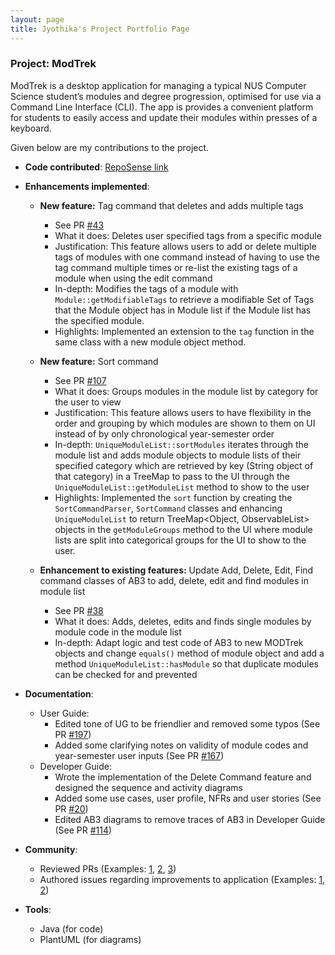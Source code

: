 ```yaml
---
layout: page
title: Jyothika's Project Portfolio Page
---
```


### Project: ModTrek

ModTrek is a desktop application for managing a typical NUS Computer Science student’s modules and degree progression, optimised for use via a Command Line Interface (CLI).
The app is provides a convenient platform for students to easily access and update their modules within presses of a keyboard.

Given below are my contributions to the project.

* **Code contributed**: [RepoSense link](https://nus-cs2103-ay2223s2.github.io/tp-dashboard/?search=cjyothika&breakdown=true)

* **Enhancements implemented**:

    * **New feature:** Tag command that deletes and adds multiple tags
        * See PR [#43](https://github.com/AY2223S2-CS2103T-T13-1/tp/pull/43)
        * What it does: Deletes user specified tags from a specific module
        * Justification: This feature allows users to add or delete multiple tags of modules with one command instead of having to use the tag command multiple times or re-list the existing tags of a module when using the edit command
        * In-depth: Modifies the tags of a module with `Module::getModifiableTags` to retrieve a modifiable Set of Tags that the Module object has in Module list if the Module list has the specified module.
        * Highlights: Implemented an extension to the `tag` function in the same class with a new module object method.

    * **New feature:** Sort command 
        * See PR [#107](https://github.com/AY2223S2-CS2103T-T13-1/tp/pull/107)
        * What it does: Groups modules in the module list by category for the user to view
        * Justification: This feature allows users to have flexibility in the order and grouping by which modules are shown to them on UI instead of by only chronological year-semester order
        * In-depth: `UniqueModuleList::sortModules` iterates through the module list and adds module objects to module lists of their specified category which are retrieved by key (String object of that category) in a TreeMap to pass to the UI through the `UniqueModuleList::getModuleList` method to show to the user
        * Highlights: Implemented the `sort` function by creating the `SortCommandParser`, `SortCommand` classes and enhancing `UniqueModuleList` to return TreeMap<Object, ObservableList<Module>> objects in the `getModuleGroups` method to the UI where module lists are split into categorical groups for the UI to show to the user.
        
    * **Enhancement to existing features:** Update Add, Delete, Edit, Find command classes of AB3 to add, delete, edit and find modules in module list
        * See PR [#38](https://github.com/AY2223S2-CS2103T-T13-1/tp/pull/38) 
        * What it does: Adds, deletes, edits and finds single modules by module code in the module list
        * In-depth: Adapt logic and test code of AB3 to new MODTrek objects and change `equals()` method of module object and add a method `UniqueModuleList::hasModule` so that duplicate modules can be checked for and prevented

* **Documentation**:
    * User Guide:
        * Edited tone of UG to be friendlier and removed some typos (See PR [#197](https://github.com/AY2223S2-CS2103T-T13-1/tp/pull/197))
        * Added some clarifying notes on validity of module codes and year-semester user inputs (See PR [#167](https://github.com/AY2223S2-CS2103T-T13-1/tp/pull/167))
    * Developer Guide:
        * Wrote the implementation of the Delete Command feature and designed the sequence and activity diagrams
        * Added some use cases, user profile, NFRs and user stories (See PR [#20](https://github.com/AY2223S2-CS2103T-T13-1/tp/pull/20))
        * Edited AB3 diagrams to remove traces of AB3 in Developer Guide (See PR [#114](https://github.com/AY2223S2-CS2103T-T13-1/tp/pull/114))

* **Community**:
   * Reviewed PRs (Examples: [1](https://github.com/AY2223S2-CS2103T-T13-1/tp/pull/192), [2](https://github.com/AY2223S2-CS2103T-T13-1/tp/pull/195), [3](https://github.com/AY2223S2-CS2103T-T13-1/tp/pull/84))
   * Authored issues regarding improvements to application (Examples: [1](https://github.com/AY2223S2-CS2103T-T13-1/tp/issues/47), [2](https://github.com/AY2223S2-CS2103T-T13-1/tp/issues/53))

* **Tools**:
    * Java (for code)
    * PlantUML (for diagrams)
